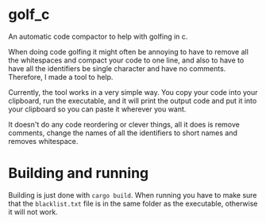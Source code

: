 # golf_c
An automatic code compactor to help with golfing in c.

When doing code golfing it might often be annoying to have to remove all the whitespaces
and compact your code to one line, and also to have to have all the identifiers be single character
and have no comments. Therefore, I made a tool to help.

Currently, the tool works in a very simple way. You copy your code into your clipboard,
run the executable, and it will print the output code and put it into your clipboard so you can
paste it wherever you want.

It doesn't do any code reordering or clever things, all it does is remove comments, change the
names of all the identifiers to short names and removes whitespace.

# Building and running
Building is just done with ``cargo build``. When running you have to make sure that the
``blacklist.txt`` file is in the same folder as the executable, otherwise it will not work.
